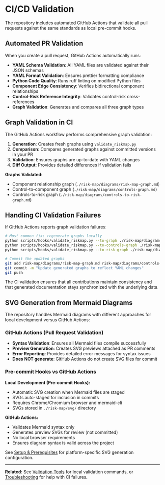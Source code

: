 # CI/CD Validation

The repository includes automated GitHub Actions that validate all pull requests against the same standards as local pre-commit hooks.

## Automated PR Validation

When you create a pull request, GitHub Actions automatically runs:

- **YAML Schema Validation**: All YAML files are validated against their JSON schemas
- **YAML Format Validation**: Ensures prettier formatting compliance
- **Python Code Quality**: Runs ruff linting on modified Python files
- **Component Edge Consistency**: Verifies bidirectional component relationships
- **Control-Risk Reference Integrity**: Validates control-risk cross-references
- **Graph Validation**: Generates and compares all three graph types

## Graph Validation in CI

The GitHub Actions workflow performs comprehensive graph validation:

1. **Generation**: Creates fresh graphs using `validate_riskmap.py`
2. **Comparison**: Compares generated graphs against committed versions in your PR
3. **Validation**: Ensures graphs are up-to-date with YAML changes
4. **Diff Output**: Provides detailed differences if validation fails

**Graphs Validated:**

- Component relationship graph (`./risk-map/diagrams/risk-map-graph.md`)
- Control-to-component graph (`./risk-map/diagrams/controls-graph.md`)
- Controls-to-risk graph (`./risk-map/diagrams/controls-to-risk-graph.md`)

## Handling CI Validation Failures

If GitHub Actions reports graph validation failures:

```bash
# Most common fix: regenerate graphs locally
python scripts/hooks/validate_riskmap.py --to-graph ./risk-map/diagrams/risk-map-graph.md --force
python scripts/hooks/validate_riskmap.py --to-controls-graph ./risk-map/diagrams/controls-graph.md --force
python scripts/hooks/validate_riskmap.py --to-risk-graph ./risk-map/diagrams/controls-to-risk-graph.md --force

# Commit the updated graphs
git add risk-map/diagrams/risk-map-graph.md risk-map/diagrams/controls-graph.md risk-map/diagrams/controls-to-risk-graph.md
git commit -m "Update generated graphs to reflect YAML changes"
git push
```

The CI validation ensures that all contributions maintain consistency and that generated documentation stays synchronized with the underlying data.

## SVG Generation from Mermaid Diagrams

The repository handles Mermaid diagrams with different approaches for local development versus GitHub Actions:

### GitHub Actions (Pull Request Validation)

- **Syntax Validation**: Ensures all Mermaid files compile successfully
- **Preview Generation**: Creates SVG previews attached as PR comments
- **Error Reporting**: Provides detailed error messages for syntax issues
- **Does NOT generate**: GitHub Actions do not create SVG files for commit

### Pre-commit Hooks vs GitHub Actions

**Local Development (Pre-commit Hooks):**
- Automatic SVG creation when Mermaid files are staged
- SVGs auto-staged for inclusion in commits
- Requires Chrome/Chromium browser and mermaid-cli
- SVGs stored in `./risk-map/svg/` directory

**GitHub Actions:**
- Validates Mermaid syntax only
- Generates preview SVGs for review (not committed)
- No local browser requirements
- Ensures diagram syntax is valid across the project

See [Setup & Prerequisites](setup.md) for platform-specific SVG generation configuration.

---

**Related:** See [Validation Tools](validation.md) for local validation commands, or [Troubleshooting](troubleshooting.md) for help with CI failures.
